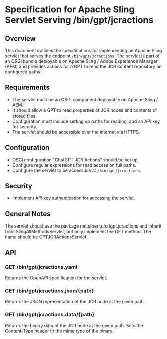 # Specification for Apache Sling Servlet Serving /bin/gpt/jcractions

## Overview

This document outlines the specifications for implementing an Apache Sling servlet that serves the
endpoint `/bin/gpt/jcractions`. The servlet is part of an OSGi bundle deployable on Apache Sling / Adobe Experience
Manager (AEM) and provides actions for a GPT to read the JCR content repository on configured paths.

## Requirements

- The servlet must be an OSGi component deployable on Apache Sling / AEM.
- It should allow a GPT to read properties of JCR nodes and contents of stored files.
- Configuration must include setting up paths for reading, and an API key for security.
- The servlet should be accessible over the internet via HTTPS.

## Configuration

- OSGi configuration "ChatGPT JCR Actions" should be set up.
- Configure regular expressions for read access on full paths.
- Configure the servlet to be accessible at `/bin/gpt/jcractions`.

## Security

- Implement API key authentication for accessing the servlet.

## General Notes

The servlet should use the package net.stoerr.chatgpt.jcractions and inherit from SlingAllMethodsServlet, but only
implement the GET method. The name should be GPTJCRActionsServlet.

## API

### GET /bin/gpt/jcractions.yaml

Returns the OpenAPI specification for the servlet.

### GET /bin/gpt/jcractions.json/{path}

Returns the JSON representation of the JCR node at the given path.

### GET /bin/gpt/jcractions.data/{path}

Returns the binary data of the JCR node at the given path. Sets the Content-Type header to the mime type of the binary.
